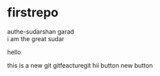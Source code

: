 # firstrepo
authe-sudarshan garad 
<br>
i am the great sudar

hello

this is a new git gitfeacturegit
hii button new button
 